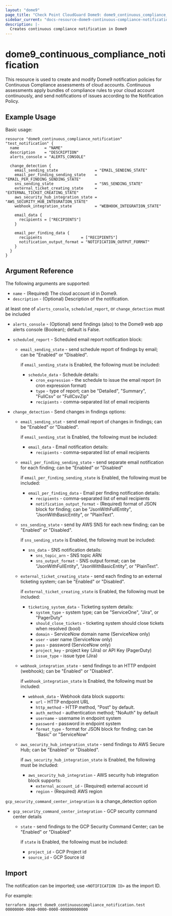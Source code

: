 ```yaml
---
layout: "dome9"
page_title: "Check Point CloudGuard Dome9: dome9_continuous_compliance_notification"
sidebar_current: "docs-resource-dome9-continuous-compliance-notification"
description: |-
  Creates continuous compliance notification in Dome9
---
```


# dome9_continuous_compliance_notification

This resource is used  to create and modify Dome9  notification policies for Continuous Compliance assessments of cloud accounts. Continuous assessments apply bundles of compliance rules to your cloud account continuously, and send notifications of issues according to the Notification Policy.

## Example Usage

Basic usage:

```hcl
resource "dome9_continuous_compliance_notification" "test_notification" {
  name           = "NAME"
  description    = "DESCRIPTION"
  alerts_console = "ALERTS_CONSOLE"

  change_detection {
    email_sending_state                = "EMAIL_SENDING_STATE"
    email_per_finding_sending_state    = "EMAIL_PER_FINDING_SENDING_STATE"
    sns_sending_state                  = "SNS_SENDING_STATE"
    external_ticket_creating_state     = "EXTERNAL_TICKET_CREATING_STATE"
    aws_security_hub_integration_state = "AWS_SECURITY_HUB_INTEGRATION_STATE"
    webhook_integration_state          = "WEBHOOK_INTEGRATION_STATE"

    email_data {
      recipients = ["RECIPIENTS"]
    }

    email_per_finding_data {
      recipients                 = ["RECIPIENTS"]
      notification_output_format = "NOTIFICATION_OUTPUT_FORMAT"
    }
  }
}

```

## Argument Reference

The following arguments are supported:

* `name` - (Required) The cloud account id in Dome9.
* `description` - (Optional) Description of the notification.

at least one of  `alerts_console`, `scheduled_report`, or `change_detection` must be included

* `alerts_console` - (Optional) send  findings (also) to the Dome9 web app alerts console (Boolean); default is False.

* `scheduled_report` - Scheduled email report notification  block:
    * `email_sending_state` - send schedule report of findings by email; can be  "Enabled" or "Disabled".

		if `email_sending_state` is Enabled, the following must be included:

		* `schedule_data` -  Schedule details:
			* `cron_expression` -  the schedule to issue the email report (in cron expression format)
			* `type` - type of report; can be  "Detailed", "Summary", "FullCsv" or "FullCsvZip"
			* `recipients` - comma-separated list of email recipients

* `change_detection` -   Send changes in findings options:
    * `email_sending_stat` - send email report of changes in findings; can be "Enabled" or "Disabled".

		if `email_sending_stat`  is Enabled, the following must be included:

		* `email_data` - Email notification details:
			* `recipients` -  comma-separated list of email recipients

    * `email_per_finding_sending_state` - send separate email  notification for each finding; can be "Enabled" or "Disabled"

		if `email_per_finding_sending_state`  is Enabled, the following must be included:

		* `email_per_finding_data` - Email per finding notification details:
			* `recipients` - comma-separated list of email recipients
			* `notification_output_format` - (Required) format of JSON block for finding; can be  "JsonWithFullEntity", "JsonWithBasicEntity", or "PlainText".

    * `sns_sending_state` - send  by AWS SNS for each new finding; can be  "Enabled" or "Disabled".

		if `sns_sending_state`  is Enabled, the following must be included:

		* `sns_data` - SNS notification details:
			* `sns_topic_arn` - SNS topic ARN
			* `sns_output_format` - SNS output format; can be  "JsonWithFullEntity", "JsonWithBasicEntity", or "PlainText".

	* `external_ticket_creating_state` - send each finding to an external ticketing system; can be  "Enabled" or "Disabled".

	    if `external_ticket_creating_state`  is Enabled, the following must be included:

		* `ticketing_system_data` - Ticketing system details:
			* `system_type` - system type; can be "ServiceOne", "Jira", or "PagerDuty"
			* `should_close_tickets` - ticketing system should close tickets when resolved (bool)
			* `domain` - ServiceNow domain name (ServiceNow only)
			* `user` - user name (ServiceNow only)
			* `pass` - password (ServiceNow only)
			* `project_key` - project key (Jira) or API Key (PagerDuty)
			* `issue_type` - issue type (Jira)


    * `webhook_integration_state` - send findings to an HTTP endpoint (webhook); can be  "Enabled" or "Disabled".

		if `webhook_integration_state`  is Enabled, the following must be included:

		* `webhook_data` - Webhook data block supports:
			* `url` - HTTP endpoint URL
			* `http_method` - HTTP method, "Post" by default.
			* `auth_method` - authentication method; "NoAuth" by default
			* `username` - username in endpoint system
			* `password` - password in endpoint system
			* `format_type` - format for JSON block for finding; can be "Basic" or "ServiceNow"

    * `aws_security_hub_integration_state` - send findings to AWS Secure Hub; can be "Enabled" or "Disabled".

	    if `aws_security_hub_integration_state`  is Enabled, the following must be included:

        * `aws_security_hub_integration` - AWS security hub integration block supports:
		    * `external_account_id` - (Required) external account id
		    * `region` - (Required) AWS region

`gcp_security_command_center_integration` is a change_detection option

* `gcp_security_command_center_integration` - GCP security command center details
    * `state` - send findings to the GCP Security Command Center; can be "Enabled" or "Disabled"

		if `state` is Enabled, the following must be included:

		* `project_id` - GCP Project id
		* `source_id` - GCP Source id

## Import

The notification can be imported; use `<NOTIFICATION ID>` as the import ID.

For example:

```shell
terraform import dome9_continuouscompliance_notification.test 00000000-0000-0000-0000-000000000000
```
